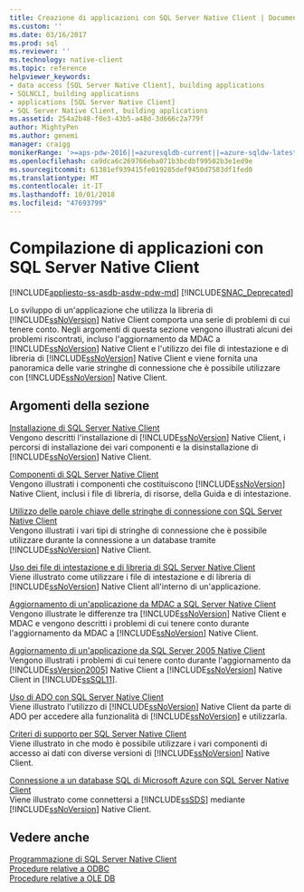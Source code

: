 ```yaml
---
title: Creazione di applicazioni con SQL Server Native Client | Documenti di Microsoft
ms.custom: ''
ms.date: 03/16/2017
ms.prod: sql
ms.reviewer: ''
ms.technology: native-client
ms.topic: reference
helpviewer_keywords:
- data access [SQL Server Native Client], building applications
- SQLNCLI, building applications
- applications [SQL Server Native Client]
- SQL Server Native Client, building applications
ms.assetid: 254a2b48-f0e3-43b5-a48d-3d666c2a779f
author: MightyPen
ms.author: genemi
manager: craigg
monikerRange: '>=aps-pdw-2016||=azuresqldb-current||=azure-sqldw-latest||>=sql-server-2016||=sqlallproducts-allversions||>=sql-server-linux-2017||=azuresqldb-mi-current'
ms.openlocfilehash: ca9dca6c269766eba071b3bcdbf99502b3e1ed9e
ms.sourcegitcommit: 61381ef939415fe019285def9450d7583df1fed0
ms.translationtype: MT
ms.contentlocale: it-IT
ms.lasthandoff: 10/01/2018
ms.locfileid: "47693799"
---
```

# <a name="building-applications-with-sql-server-native-client"></a>Compilazione di applicazioni con SQL Server Native Client
[!INCLUDE[appliesto-ss-asdb-asdw-pdw-md](../../../includes/appliesto-ss-asdb-asdw-pdw-md.md)]
[!INCLUDE[SNAC_Deprecated](../../../includes/snac-deprecated.md)]

  Lo sviluppo di un'applicazione che utilizza la libreria di [!INCLUDE[ssNoVersion](../../../includes/ssnoversion-md.md)] Native Client comporta una serie di problemi di cui tenere conto. Negli argomenti di questa sezione vengono illustrati alcuni dei problemi riscontrati, incluso l'aggiornamento da MDAC a [!INCLUDE[ssNoVersion](../../../includes/ssnoversion-md.md)] Native Client e l'utilizzo dei file di intestazione e di libreria di [!INCLUDE[ssNoVersion](../../../includes/ssnoversion-md.md)] Native Client e viene fornita una panoramica delle varie stringhe di connessione che è possibile utilizzare con [!INCLUDE[ssNoVersion](../../../includes/ssnoversion-md.md)] Native Client.  
  
## <a name="in-this-section"></a>Argomenti della sezione  
 [Installazione di SQL Server Native Client](../../../relational-databases/native-client/applications/installing-sql-server-native-client.md)  
 Vengono descritti l'installazione di [!INCLUDE[ssNoVersion](../../../includes/ssnoversion-md.md)] Native Client, i percorsi di installazione dei vari componenti e la disinstallazione di [!INCLUDE[ssNoVersion](../../../includes/ssnoversion-md.md)] Native Client.  
  
 [Componenti di SQL Server Native Client](../../../relational-databases/native-client/applications/components-of-sql-server-native-client.md)  
 Vengono illustrati i componenti che costituiscono [!INCLUDE[ssNoVersion](../../../includes/ssnoversion-md.md)] Native Client, inclusi i file di libreria, di risorse, della Guida e di intestazione.  
  
 [Utilizzo delle parole chiave delle stringhe di connessione con SQL Server Native Client](../../../relational-databases/native-client/applications/using-connection-string-keywords-with-sql-server-native-client.md)  
 Vengono illustrati i vari tipi di stringhe di connessione che è possibile utilizzare durante la connessione a un database tramite [!INCLUDE[ssNoVersion](../../../includes/ssnoversion-md.md)] Native Client.  
  
 [Uso dei file di intestazione e di libreria di SQL Server Native Client](../../../relational-databases/native-client/applications/using-the-sql-server-native-client-header-and-library-files.md)  
 Viene illustrato come utilizzare i file di intestazione e di libreria di [!INCLUDE[ssNoVersion](../../../includes/ssnoversion-md.md)] Native Client all'interno di un'applicazione.  
  
 [Aggiornamento di un'applicazione da MDAC a SQL Server Native Client](../../../relational-databases/native-client/applications/updating-an-application-to-sql-server-native-client-from-mdac.md)  
 Vengono illustrate le differenze tra [!INCLUDE[ssNoVersion](../../../includes/ssnoversion-md.md)] Native Client e MDAC e vengono descritti i problemi di cui tenere conto durante l'aggiornamento da MDAC a [!INCLUDE[ssNoVersion](../../../includes/ssnoversion-md.md)] Native Client.  
  
 [Aggiornamento di un'applicazione da SQL Server 2005 Native Client](../../../relational-databases/native-client/applications/updating-an-application-from-sql-server-2005-native-client.md)  
 Vengono illustrati i problemi di cui tenere conto durante l'aggiornamento da [!INCLUDE[ssVersion2005](../../../includes/ssversion2005-md.md)] Native Client a [!INCLUDE[ssNoVersion](../../../includes/ssnoversion-md.md)] Native Client in [!INCLUDE[ssSQL11](../../../includes/sssql11-md.md)].  
  
 [Uso di ADO con SQL Server Native Client](../../../relational-databases/native-client/applications/using-ado-with-sql-server-native-client.md)  
 Viene illustrato l'utilizzo di [!INCLUDE[ssNoVersion](../../../includes/ssnoversion-md.md)] Native Client da parte di ADO per accedere alla funzionalità di [!INCLUDE[ssNoVersion](../../../includes/ssnoversion-md.md)] e utilizzarla.  
  
 [Criteri di supporto per SQL Server Native Client](../../../relational-databases/native-client/applications/support-policies-for-sql-server-native-client.md)  
 Viene illustrato in che modo è possibile utilizzare i vari componenti di accesso ai dati con diverse versioni di [!INCLUDE[ssNoVersion](../../../includes/ssnoversion-md.md)] Native Client.  
  
 [Connessione a un database SQL di Microsoft Azure con SQL Server Native Client](../../../relational-databases/native-client/applications/connecting-to-a-windows-azure-sql-database-using-sql-server-native-client.md)  
 Viene illustrato come connettersi a [!INCLUDE[ssSDS](../../../includes/sssds-md.md)] mediante [!INCLUDE[ssNoVersion](../../../includes/ssnoversion-md.md)] Native Client.  
  
## <a name="see-also"></a>Vedere anche  
 [Programmazione di SQL Server Native Client](../../../relational-databases/native-client/sql-server-native-client-programming.md)   
 [Procedure relative a ODBC](../../../relational-databases/native-client-odbc-how-to/odbc-how-to-topics.md)   
 [Procedure relative a OLE DB](../../../relational-databases/native-client-ole-db-how-to/ole-db-how-to-topics.md)  
  
  
